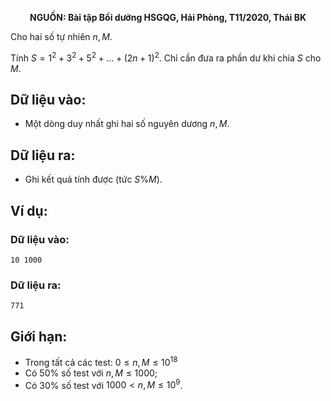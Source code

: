 **<center>NGUỒN: Bài tập Bồi dưỡng HSGQG, Hải Phòng, T11/2020, Thái BK</center>**

Cho hai số tự nhiên $n, M$.

Tính $S = 1^2 + 3^2 + 5^2 + … + (2n + 1)^2$. Chỉ cần đưa ra phần dư khi chia $S$ cho $M$.

## Dữ liệu vào:
- Một dòng duy nhất ghi hai số nguyên dương $n, M$.

## Dữ liệu ra:
- Ghi kết quả tính được (tức $S \% M$).

## Ví dụ:
### Dữ liệu vào:
```
10 1000
```

### Dữ liệu ra:
```
771
```

## Giới hạn:
- Trong tất cả các test: $0 ≤ n, M ≤ 10^{18}$
- Có $50\%$ số test với $n, M ≤ 1000$;
- Có $30\%$ số test với $1000 < n, M ≤ 10^9$.